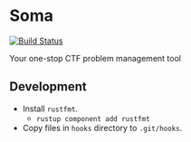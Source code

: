 # Soma

[![Build Status](https://dev.azure.com/plus-postech/soma/_apis/build/status/PLUS-POSTECH.soma?branchName=master)](https://dev.azure.com/plus-postech/soma/_build/latest?definitionId=1?branchName=master)

Your one-stop CTF problem management tool

## Development
* Install `rustfmt`.
    * `rustup component add rustfmt`
* Copy files in `hooks` directory to `.git/hooks`.
